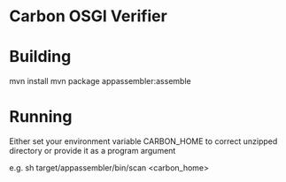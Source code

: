 Carbon OSGI Verifier
====================

Building
========

mvn install
mvn package appassembler:assemble


Running
=======

Either set your environment variable CARBON_HOME to correct unzipped directory or provide it
as a program argument

e.g.
sh target/appassembler/bin/scan <carbon_home>

